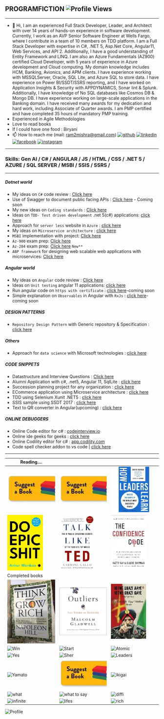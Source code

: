 
## PROGRAMFICTION ![Profile Views](https://komarev.com/ghpvc/?username=programfiction)
---
- 👋 Hi, I am an experienced Full Stack Developer, Leader, and Architect with over 14 years of hands-on experience in software development. Currently, I work as an AVP Senior Software Engineer at Wells Fargo, where I contribute in a team of 10 members on TDD platform. I am a Full Stack Developer with expertise in C#, .NET 5, Asp.Net Core, Angular11, Web Services, and API 2. Additionally, I have a good understanding of Entity Framework and LINQ. I am also an Azure Fundamentals (AZ900) certified Cloud Developer, with 5 years of experience in Azure development and Cloud computing. My domain knowledge includes HCM, Banking, Avionics, and APM clients. I have experience working with MSSQLServer, Oracle, SQL Lite, and Azure SQL to store data. I have experience on Power BI/SSDT/SSRS reporting, and I have worked on Application Insights & Security with APPDYNAMICS, Sonar lint & Splunk. Additionally, I have knowledge of No SQL databases like Cosmos DB & Mongo DB. I have experience working on large-scale applications in the Banking domain. I have received many awards for my dedication and hard work, including Associate of Quarter awards. I am PMP certified and have completed 35 hours of mandatory PMP training.
- Experienced in Agile Methodologies
- Love to read books
- If I could have one food : Biryani
- 📫 How to reach me (mail: ram2mishra@gmail.com)
   [<img src='https://cdn.jsdelivr.net/npm/simple-icons@3.0.1/icons/github.svg' alt='github' height='40'>](https://github.com/programfiction)  [<img src='https://cdn.jsdelivr.net/npm/simple-icons@3.0.1/icons/linkedin.svg' alt='linkedin' height='40'>](https://www.linkedin.com/in/iamramakrushna/)  [<img src='https://cdn.jsdelivr.net/npm/simple-icons@3.0.1/icons/facebook.svg' alt='facebook' height='40'>](https://www.facebook.com/ram2mishra)  [<img src='https://cdn.jsdelivr.net/npm/simple-icons@3.0.1/icons/instagram.svg' alt='instagram' height='40'>](https://www.instagram.com/irammishra/)  

---

### Skills: Gen AI / C# / ANGULAR / JS / HTML / CSS / .NET 5 / AZURE / SQL SERVER / MSBI / SSIS / SSRS / 

---

##### Dotnet world
- My ideas on `C#` code review : [Click here](https://github.com/programfiction/programfiction/blob/master/CSharpCodeReview.md)
- Use of Swagger to document public facing APIs : [Click here](#) - Coming soon
- My new ideas on `Coding standards` : [Click here](https://github.com/programfiction/programfiction/blob/master/BriefCodeReview.md) 
- Ideas on `TDD- Test driven development` .net 5(c#) applications: [click here](https://github.com/programfiction/programfiction/blob/master/UnitestCSharp.md)
- Approach for `server less` website in `Azure` : [click here](https://github.com/programfiction/programfiction/blob/master/ServerLessApp.md)
- My ideas on `Microservice architecture` : [click here](https://github.com/programfiction/programfiction/blob/master/MicroServiceArchitecture.md)
- `MSBI` implementation with project: [Click here](/msbi/msbi.md)
- `Az-900` exam prep: [Click here](/az900/az900.md)
- `Az-204` exam prep: [Click here](/az204/az204.md) `New**`
- `ABP framework` for designing web scalable web applications with microservices: [Click here](https://github.com/programfiction/programfiction/blob/master/ABPDetails.md)

##### Angular world
- My ideas on `Angular` code review : [Click here](https://github.com/programfiction/programfiction/blob/master/AngCodeReview.md)
- Ideas on `Unit testing` angular 11 applications: [click here](https://github.com/programfiction/programfiction/blob/master/UnitestAngular.md)
- Run angular code on `https with certificate` : [click here](#)-coming soon
- Simple explanation on `Observables` in Angular with `RxJs` : [click here](#)-coming soon

##### DESIGN PATTERNS 
- `Repository Design Pattern` with Generic repository & Specification :  [click here](DesignGenerics.md) 

##### Others

- Approach for `data science` with Microsoft technologies : [click here](https://github.com/programfiction/programfiction/blob/master/DataScience.md)

##### CODE SNIPPETS
  - Datastructure and Interview Questions : [Click here](https://github.com/programfiction/FictionSnippets)
  - Alumni Application with c#, .net5, Angular 11, SqlLite : [click here](https://github.com/programfiction/Alumni-App) 
  - Succession planning project for any organization : [click here](https://github.com/programfiction/programfiction/blob/master/SuccessionPlanning.md) 
  - ECommerce application using Microservice architecture : [click here](https://github.com/programfiction/FictionShoppingCart/blob/main/README.md) 
  - TDD using Selenium Xunit .NET5 : [click here](https://github.com/programfiction/FictionTestableCode) 
  - SSIS sample using SSDT 2017 : [click here](https://github.com/programfiction/SSIS) 
  - Text to QR converter in Angular(upcoming) : [click here](https://github.com/programfiction/TestToQR) 

##### ONLINE DEBUGGERS
  - Online Code editor for c#  : [codeinterview.io](https://codeinterview.io/)   
  - Online ide geeks for geeks : [click here](https://ide.geeksforgeeks.org/) 
  - Online Codility editor for c# : [app.codility.com](https://app.codility.com/)
  - Code spell checker addon to vs code | [click here](https://marketplace.visualstudio.com/items?itemName=streetsidesoftware.code-spell-checker) 
  
---


Reading.... | | |
--- | --- | ---
![s](/Books/s.jpg) |  ![s](/Books/s.jpg) | ![LL](/Books/LL.jpg) |
![DO](/Books/DO.jpg) |  ![talk](/Books/talk.jpg) | ![thecon](/Books/thecon.jpg) |
Completed books | | |
![Rich](/Books/Rich.jpeg) |  ![outliers](/Books/outliers.jpg) | ![kitne](/Books/kitne2.jpg) |
![Win](/Books/winfriends.JPG) |  ![Start](/Books/Startwith.JPG) | ![Atomic](/Books/Atomic.JPG) |
![Yes](/Books/youcan.JPG) |  ![Sher](/Books/sherlock.JPG) | ![Leaders](/Books/leadersEat.JPG) |
![Yamato](/Books/requiem.JPG) |  ![Grow](/Books/growrich.JPG) | ![ikigai](/Books/ikigai.JPG) |
![what](/Books/whatgot.JPG) |  ![what to say](/Books/whattosay.JPG) | ![diffi](/Books/difficult.JPG) |
![infinite](/Books/infinite.JPG) |  ![lifes](/Books/Lifes.JPG) | ![rich](/Books/richdad.JPG) |


![Profile](/MyProfile.jpg)


    
